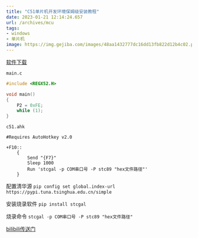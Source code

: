 ```yaml
---
title: "C51单片机开发环境保姆级安装教程"
date: 2023-01-21 12:14:24.657
url: /archives/mcu
tags: 
- windows
- 单片机
image: https://img.gejiba.com/images/48aa1432777dc16dd13fb822d12b4c02.png
---
```


[软件下载](https://www.123pan.com/s/NEP9-hISKd)

```main.c```
```c
#include <REGX52.H>

void main()
{
    P2 = 0xFE;
    while (1);
}
```

```c51.ahk```
```ahk
#Requires AutoHotkey v2.0

+F10::
    {
        Send "{F7}"
        Sleep 1000
        Run 'stcgal -p COM串口号 -P stc89 "hex文件路径"'
    }
```
配置清华源
```pip config set global.index-url https://pypi.tuna.tsinghua.edu.cn/simple```

安装烧录软件
```pip install stcgal```

烧录命令
```stcgal -p COM串口号 -P stc89 "hex文件路径"```

[bilibili传送门](https://www.bilibili.com/video/BV1mv4y1r7Jg/)
